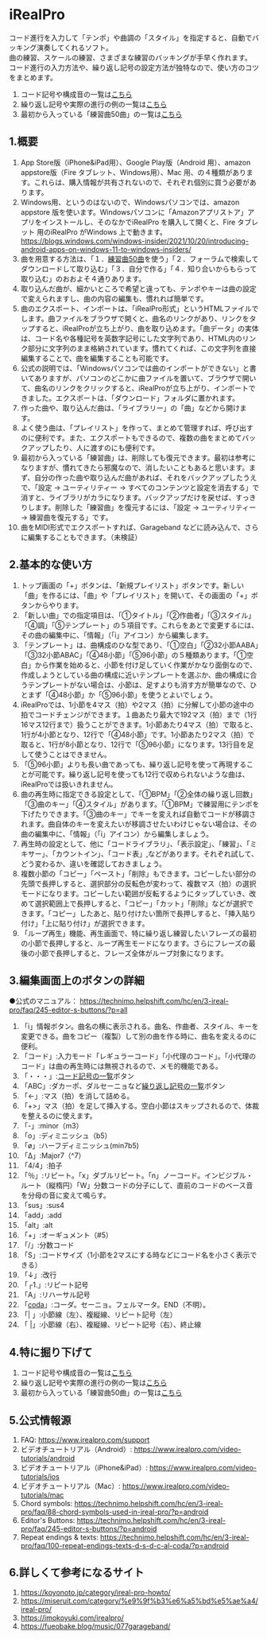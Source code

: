 # iRealPro
コード進行を入力して「テンポ」や曲調の「スタイル」を指定すると、自動でバッキング演奏してくれるソフト。  
曲の練習、スケールの練習、さまざまな練習のバッキングが手早く作れます。  
コード進行の入力方法や、繰り返し記号の設定方法が独特なので、使い方のコツをまとめます。  
  
1. コード記号や構成音の一覧は[こちら](./cordsymbols.md)
2. 繰り返し記号や実際の進行の例の一覧は[こちら](./repeatmark.md)
3. 最初から入っている「練習曲50曲」の一覧は[こちら](./library.md)

## 1.概要
1. App Store版（iPhone&iPad用）、Google Play版（Android 用）、amazon appstore版（Fire タブレット、Windows用）、Mac 用、の４種類があります。これらは、購入情報が共有されないので、それぞれ個別に買う必要があります。
2. Windows用、というのはないので、Windowsパソコンでは、amazon appstore 版を使います。Windowsパソコンに「Amazonアプリストア」アプリをインストールし、そのなかでiRealPro を購入して開くと、Fire タブレット 用のiRealPro がWindows 上で動きます。  https://blogs.windows.com/windows-insider/2021/10/20/introducing-android-apps-on-windows-11-to-windows-insiders/
3. 曲を用意する方法は、「１．[練習曲50曲](./library.md)を使う」「２．フォーラムで検索してダウンロードして取り込む」「３．自分で作る」「４．知り合いからもらって取り込む」のおおよそ４通りあります。
4. 取り込んだ曲が、細かいところで希望と違っても、テンポやキーは曲の設定で変えられますし、曲の内容の編集も、慣れれば簡単です。
5. 曲のエクスポート、インポートは、「iRealPro形式」というHTMLファイルでします。曲ファイルをブラウザで開くと、曲名のリンクがあり、リンクをタップすると、iRealProが立ち上がり、曲を取り込めます。「曲データ」の実体は、コード名や各種記号を英数字記号にした文字列であり、HTML内のリンク部分に文字列のまま格納されています。慣れてくれば、この文字列を直接編集することで、曲を編集することも可能です。
6. 公式の説明では、「Windowsパソコンでは曲のインポートができない」と書いてありますが、パソコンのどこかに曲ファイルを置いて、ブラウザで開いて、曲名のリンクをクリックすると、iRealProが立ち上がり、インポートできました。エクスポートは、「ダウンロード」フォルダに置かれます。
7. 作った曲や、取り込んだ曲は、「ライブラリー」の「曲」などから開けます。
8. よく使う曲は、「プレイリスト」を作って、まとめて管理すれば、呼び出すのに便利です。また、エクスポートもできるので、複数の曲をまとめてバックアップしたり、人に渡すのにも便利です。
9.  最初から入っている「練習曲」は、削除しても復元できます。最初は参考になりますが、慣れてきたら邪魔なので、消したいこともあると思います。まず、自分の作った曲や取り込んだ曲があれば、それをバックアップしたうえで、「設定 -> ユーティリティー -> すべてのコンテンツと設定を消去する」で消すと、ライブラリがカラになります。バックアップだけを戻せば、すっきりします。削除した「練習曲」を復元するには、「設定 -> ユーティリティー -> 練習曲を復元する」です。
10. 曲をMIDI形式でエクスポートすれば、Garageband などに読み込んで、さらに編集することもできます。（未検証）
  
## 2.基本的な使い方
1. トップ画面の「+」ボタンは、「新規プレイリスト」ボタンです。新しい「曲」を作るには、「曲」や「プレイリスト」を開いて、その画面の「+」ボタンからやります。
2. 「新しい曲」での指定項目は、「①タイトル」「②作曲者」「③スタイル」「④調」「⑤テンプレート」の５項目です。これらをあとで変更するには、その曲の編集中に、「情報」（「i」アイコン）から編集します。
3. 「テンプレート」は、曲構成のひな型であり、「①空白」「②32小節AABA」「③32小節ABAC」「④48小節」「⑤96小節」の５種類あります。「①空白」から作業を始めると、小節を付け足していく作業がかなり面倒なので、作成しようとしている曲の構成に近いテンプレートを選ぶか、曲の構成に合うテンプレートがない場合は、小節は、足すよりも消す方が簡単なので、ひとまず「④48小節」か「⑤96小節」を使うとよいでしょう。
4. iRealProでは、1小節を4マス（拍）や2マス（拍）に分解して小節の途中の拍でコードチェンジができます。１曲あたり最大で192マス（拍）まで（1行16マス12行まで）扱うことができます。1小節あたり4マス（拍）で取ると、1行が4小節となり、12行で「④48小節」です。1小節あたり2マス（拍）で取ると、1行が8小節となり、12行で「⑤96小節」になります。13行目を足して使うことはできません。
5. 「⑤96小節」よりも長い曲であっても、繰り返し記号を使って再現することが可能です。繰り返し記号を使っても12行で収められないような曲は、iRealProでは扱いきれません。
6. 曲の再生時に指定できる設定として、「①BPM」「②全体の繰り返し回数」「③曲のキー」「④スタイル」があります。「①BPM」で練習用にテンポを下げたりできます。「③曲のキー」でキーを変えれば自動でコードが移調されます。曲自体のキーを変えたいが移調させたいわけじゃない場合は、その曲の編集中に、「情報」（「i」アイコン）から編集しましょう。
7. 再生時の設定として、他に「コードライブラリ」、「表示設定」、「練習」、「ミキサー」、「カウントイン」、「コード表」,などがあります。それぞれ試して、どう変わるか、違いを確認しておきましょう。
8. 複数小節の「コピー」「ペースト」「削除」もできます。コピーしたい部分の先頭で長押しすると、選択部分の反転色が変わって、複数マス（拍）の選択モードになります。コピーしたい範囲が反転するようにタップしていき、改めて選択範囲上で長押しすると、「コピー」「カット」「削除」などが選択できます。「コピー」したあと、貼り付けたい箇所で長押しすると、「挿入貼り付け」「上に貼り付け」が選択できます。
9. 「ループ再生」機能、再生画面で、特に繰り返し練習したいフレーズの最初の小節で長押しすると、ループ再生モードになります。さらにフレーズの最後の小節で長押しすると、フレーズ全体がループ対象になります。

## 3.編集画面上のボタンの詳細
●公式のマニュアル：
https://technimo.helpshift.com/hc/en/3-ireal-pro/faq/245-editor-s-buttons/?p=all
  
1. 「i」情報ボタン。曲名の横に表示される。曲名、作曲者、スタイル、キーを変更できる。曲をコピー（複製）して別の曲を作る時に、曲名を変えるのに便利。
2. 「コード」:入力モード「レギュラーコード」「小代理のコード」。「小代理のコード」は曲の再生時には無視されるので、メモ的機能である。
3. 「・・・」:[コード記号の一覧](./cordsymbols.md)ボタン
4. 「ABC」:ダカーポ、ダルセーニョなど[繰り返し記号の一覧](./repeatmark.md)ボタン
5. 「<-」:マス（拍）を消して詰める。
6. 「+>」マス（拍）を足して挿入する。空白小節はスキップされるので、体裁を整えるのに使えます。
7. 「-」:minor（m3）
8. 「o」:ディミニッシュ（b5）
9. 「ø」:ハーフディミニッシュ(min7b5)
10. 「∆」:Major7（^7）
11. 「4/4」:拍子
12. 「％」:リピート。「x」ダブルリピート。「n」ノーコード。インビジブル・ルート（縦楕円）「W」分数コードの分子にして、直前のコードのベース音を分母の音に変えて鳴らす。
13. 「sus」:sus4
14. 「add」:add
15. 「alt」:alt
16. 「+」:オーギュメント（#5）
17. 「/」:分数コード
18. 「S」:コードサイズ（1小節を2マスにする時などにコード名を小さく表示できる）
19. 「↓」:改行
20. 「┌1.」:リピート記号
21. 「A」:リハーサル記号
22. 「[coda](./repeatmark.md)」:コーダ。セーニョ。フェルマータ。END（不明）。
23. 「| 」:小節線（左）、複縦線、リピート記号（左）
24. 「 |」:小節線（右）、複縦線、リピート記号（右）、終止線

## 4.特に掘り下げて
1. コード記号や構成音の一覧は[こちら](./cordsymbols.md)
2. 繰り返し記号や実際の進行の例の一覧は[こちら](./repeatmark.md)
3. 最初から入っている「練習曲50曲」の一覧は[こちら](./library.md)
  
## 5.公式情報源
1. FAQ: https://www.irealpro.com/support
2. ビデオチュートリアル（Android）: https://www.irealpro.com/video-tutorials/android
3. ビデオチュートリアル（iPhone&iPad）: https://www.irealpro.com/video-tutorials/ios
4. ビデオチュートリアル（Mac）: https://www.irealpro.com/video-tutorials/mac
5. Chord symbols: https://technimo.helpshift.com/hc/en/3-ireal-pro/faq/88-chord-symbols-used-in-ireal-pro/?p=android
6. Editor's Buttons: https://technimo.helpshift.com/hc/en/3-ireal-pro/faq/245-editor-s-buttons/?p=android
7. Repeat endings & texts: https://technimo.helpshift.com/hc/en/3-ireal-pro/faq/100-repeat-endings-texts-d-s-d-c-al-coda/?p=android

## 6.詳しくて参考になるサイト
1. https://koyonoto.jp/category/ireal-pro-howto/
2. https://miseruit.com/category/%e9%9f%b3%e6%a5%bd%e5%ae%a4/ireal-pro/
3. https://imokoyuki.com/irealpro/
4. https://fueobake.blog/music/077garageband/